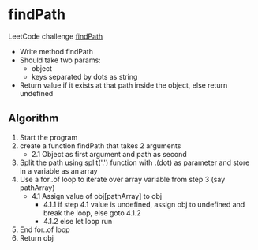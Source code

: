 # findPath
LeetCode challenge [findPath](https://leetcode.com/playground/MgMjJ5Ey)

- Write method findPath
- Should take two params:
  - object
  - keys separated by dots as string
- Return value if it exists at that path inside the object, else return undefined

## Algorithm

1. Start the program
2. create a function findPath that takes 2 arguments
   - 2.1 Object as first argument and path as second
3. Split the path using split('.') function with .(dot) as parameter and store in a variable as an array
4. Use a for..of loop to iterate over array variable from step 3 (say pathArray)
    - 4.1 Assign value of obj[pathArray] to obj
      - 4.1.1 if step 4.1 value is undefined, assign obj to undefined and break the loop, else goto 4.1.2
      - 4.1.2 else let loop run
5. End for..of loop
6. Return obj

  
